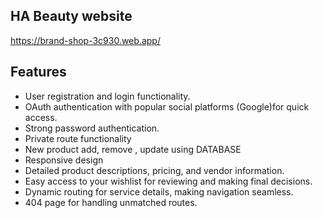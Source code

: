 
## HA Beauty website

https://brand-shop-3c930.web.app/


## Features

- User registration and login functionality.
- OAuth authentication with popular social platforms (Google)for quick access.
- Strong password authentication.
- Private route functionality
- New product add, remove , update using DATABASE
- Responsive design
- Detailed product descriptions, pricing, and vendor information.
- Easy access to your wishlist for reviewing and making final decisions.
- Dynamic routing for service details, making navigation seamless.
- 404 page for handling unmatched routes.

